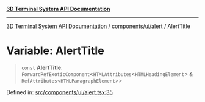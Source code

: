 [**3D Terminal System API Documentation**](../../../../README.md)

***

[3D Terminal System API Documentation](../../../../README.md) / [components/ui/alert](../README.md) / AlertTitle

# Variable: AlertTitle

> `const` **AlertTitle**: `ForwardRefExoticComponent`\<`HTMLAttributes`\<`HTMLHeadingElement`\> & `RefAttributes`\<`HTMLParagraphElement`\>\>

Defined in: [src/components/ui/alert.tsx:35](https://github.com/Dicommunitas/ThreeJS_Terminal_3D/blob/5b477f54175762d5c4c643839351148d429f45bb/src/components/ui/alert.tsx#L35)
